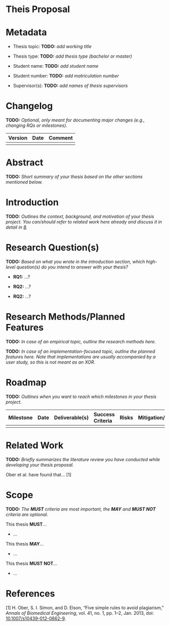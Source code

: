# Theis Proposal

# Metadata

-   Thesis topic: **TODO:** *add working title*

-   Thesis type: **TODO:** *add thesis type (bachelor or master)*

-   Student name: **TODO:** *add student name*

-   Student number: **TODO:** *add matriculation number*

-   Supervisor(s): **TODO:** *add names of thesis supervisors*

# Changelog

**TODO:** *Optional, only meant for documenting major changes (e.g.,
changing RQs or milestones).*

<table>
<thead>
<tr>
<th style="text-align: left;"><strong>Version</strong></th>
<th style="text-align: left;"><strong>Date</strong></th>
<th style="text-align: left;"><strong>Comment</strong></th>
</tr>
</thead>
<tbody>
<tr>
<td style="text-align: left;"></td>
<td style="text-align: left;"></td>
<td style="text-align: left;"></td>
</tr>
</tbody>
</table>

# Abstract

**TODO:** *Short summary of your thesis based on the other sections
mentioned below.*

# Introduction

**TODO:** *Outlines the context, background, and motivation of your
thesis project. You can/should refer to related work here already and
discuss it in detail in
<a href="#sec:related-work" data-reference-type="ref+label"
data-reference="sec:related-work">8</a>.*

# Research Question(s)

**TODO:** *Based on what you wrote in the introduction section, which
high-level question(s) do you intend to answer with your thesis?*

-   **RQ1:** ...?

-   **RQ2:** ...?

-   **RQ2:** ...?

# Research Methods/Planned Features

**TODO:** *In case of an empirical topic, outline the research methods
here.*

**TODO:** *In case of an implementation-focused topic, outline the
planned features here. Note that implementations are usually accompanied
by a user study, so this is not meant as an XOR.*

# Roadmap

**TODO:** *Outlines when you want to reach which milestones in your
thesis project.*

<table>
<thead>
<tr>
<th style="text-align: left;"><strong>Milestone</strong></th>
<th style="text-align: left;"><strong>Date</strong></th>
<th style="text-align: left;"><strong>Deliverable(s)</strong></th>
<th style="text-align: left;"><strong>Success Criteria</strong></th>
<th style="text-align: left;"><strong>Risks</strong></th>
<th
style="text-align: left;"><strong>Mitigation/Alternatives</strong></th>
</tr>
</thead>
<tbody>
<tr>
<td style="text-align: left;"></td>
<td style="text-align: left;"></td>
<td style="text-align: left;"></td>
<td style="text-align: left;"></td>
<td style="text-align: left;"></td>
<td style="text-align: left;"></td>
</tr>
</tbody>
</table>

# Related Work

**TODO:** *Briefly summarizes the literature review you have conducted
while developing your thesis proposal.*

Ober et al. have found that... \[1\]

# Scope

**TODO:** *The **MUST** criteria are most important, the **MAY** and
**MUST NOT** criteria are optional.*

This thesis **MUST**...

-   ...

This thesis **MAY**...

-   ...

This thesis **MUST NOT**...

-   ...

# References

<span class="csl-left-margin">\[1\]
</span><span class="csl-right-inline">H. Ober, S. I. Simon, and D.
Elson, “Five simple rules to avoid plagiarism,” *Annals of Biomedical
Engineering*, vol. 41, no. 1, pp. 1–2, Jan. 2013, doi:
[10.1007/s10439-012-0662-9](https://doi.org/10.1007/s10439-012-0662-9).</span>
